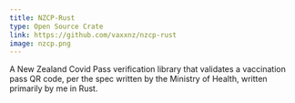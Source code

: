 ```yaml
---
title: NZCP-Rust
type: Open Source Crate
link: https://github.com/vaxxnz/nzcp-rust
image: nzcp.png
---
```


A New Zealand Covid Pass verification library that validates a vaccination pass QR code, per the spec written by the Ministry of Health, written primarily by me in Rust.
